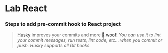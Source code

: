 # Lab React

### Steps to add pre-commit hook to React project

> [Husky](https://github.com/typicode/husky) improves your commits and more [🐶 woof!](https://typicode.github.io/husky/)
> _You can use it to lint your commit messages, run tests, lint code, etc... when you commit or push. Husky supports all Git hooks._



